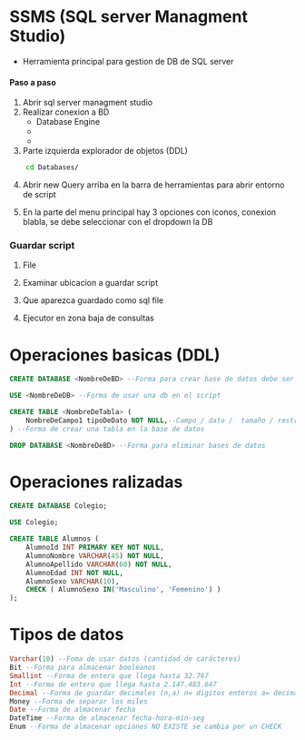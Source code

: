 # SSMS (SQL server Managment Studio)
- Herramienta principal para gestion de DB de SQL server 

#### Paso a paso
1. Abrir sql server managment studio
2. Realizar conexion a BD
    - Database Engine
    - 
    - 
3. Parte izquierda explorador de objetos (DDL)
```bash
    cd Databases/
```
4. Abrir new Query arriba en la barra de herramientas para abrir entorno de script

5. En la parte del menu principal hay 3 opciones con iconos, conexion blabla, se debe seleccionar con el dropdown la DB

### Guardar script
1. File 
2. Examinar ubicacion a guardar script
3. Que aparezca guardado como sql file

5. Ejecutor en zona baja de consultas 

# Operaciones basicas (DDL)
```sql
CREATE DATABASE <NombreDeBD> --Forma para crear base de datos debe ser en pascal 

USE <NombreDeDB> --Forma de usar una db en el script

CREATE TABLE <NombreDeTabla> (
    NombreDeCampo1 tipoDeDato NOT NULL,--Campo / dato /  tamaño / restricción
) --Forma de crear una tabla en la base de datos 

DROP DATABASE <NombreDeBD> --Forma para eliminar bases de datos
```

# Operaciones ralizadas
```sql 
CREATE DATABASE Colegio;

USE Colegio;

CREATE TABLE Alumnos (
    AlumnoId INT PRIMARY KEY NOT NULL,
    AlumnoNombre VARCHAR(45) NOT NULL,
    AlumnoApellido VARCHAR(60) NOT NULL,
    AlumnoEdad INT NOT NULL,
    AlumnoSexo VARCHAR(10),
    CHECK ( AlumnoSexo IN('Masculino', 'Femenino') )
);
```
# Tipos de datos
```sql
Varchar(10) --Foma de usar datos (cantidad de carácteres)
Bit --Forma para almacenar booleanos
Smallint --Forma de entero que llega hasta 32.767
Int --Forma de entero que llega hasta 2.147.483.647
Decimal --Forma de guardar decimales (n,a) n= digitos enteros a= decimales
Money --Forma de separar los miles
Date --Forma de almacenar fecha
DateTime --Forma de almacenar fecha-hora-min-seg
Enum --Forma de almacenar opciones NO EXISTE se cambia por un CHECK
```